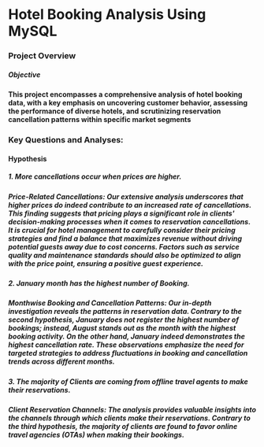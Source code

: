 # Hotel Booking Analysis Using MySQL

### Project Overview

##### Objective

#### This project encompasses a comprehensive analysis of hotel booking data, with a key emphasis on uncovering customer behavior, assessing the performance of diverse hotels, and scrutinizing reservation cancellation patterns within specific market segments

### Key Questions and Analyses:

#### Hypothesis

##### 1. More cancellations occur when prices are higher.

##### Price-Related Cancellations: Our extensive analysis underscores that higher prices do indeed contribute to an increased rate of cancellations. This finding suggests that pricing plays a significant role in clients' decision-making processes when it comes to reservation cancellations. It is crucial for hotel management to carefully consider their pricing strategies and find a balance that maximizes revenue without driving potential guests away due to cost concerns. Factors such as service quality and maintenance standards should also be optimized to align with the price point, ensuring a positive guest experience.

##### 2. January month has the highest number of Booking.

##### Monthwise Booking and Cancellation Patterns: Our in-depth investigation reveals the patterns in reservation data. Contrary to the second hypothesis, January does not register the highest number of bookings; instead, August stands out as the month with the highest booking activity. On the other hand, January indeed demonstrates the highest cancellation rate. These observations emphasize the need for targeted strategies to address fluctuations in booking and cancellation trends across different months.

##### 3. The majority of Clients are coming from offline travel agents to make their reservations.

##### Client Reservation Channels: The analysis provides valuable insights into the channels through which clients make their reservations. Contrary to the third hypothesis, the majority of clients are found to favor online travel agencies (OTAs) when making their bookings. 

